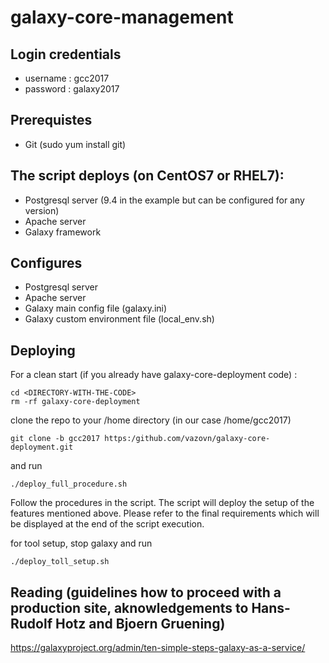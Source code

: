 # galaxy-core-management   


## Login credentials

* username : gcc2017
* password : galaxy2017

## Prerequistes

* Git (sudo yum install git)

## The script deploys (on CentOS7 or RHEL7):

* Postgresql server (9.4 in the example but can be configured for any version)
* Apache server
* Galaxy framework 

## Configures 

* Postgresql server
* Apache server
* Galaxy main config file (galaxy.ini)
* Galaxy custom environment file (local_env.sh)


## Deploying

For a clean start (if you already have galaxy-core-deployment code) :

    cd <DIRECTORY-WITH-THE-CODE>
    rm -rf galaxy-core-deployment

clone the repo to your /home directory (in our case /home/gcc2017)

    git clone -b gcc2017 https:/github.com/vazovn/galaxy-core-deployment.git

and run

    ./deploy_full_procedure.sh

Follow the procedures in the script. The script will deploy the setup of the
features mentioned above. Please refer to the final requirements which will be
displayed at the end of the script execution.


for tool setup, stop galaxy and run 

    ./deploy_toll_setup.sh

  
## Reading (guidelines how to proceed with a production site, aknowledgements to Hans-Rudolf Hotz and Bjoern Gruening)

https://galaxyproject.org/admin/ten-simple-steps-galaxy-as-a-service/
